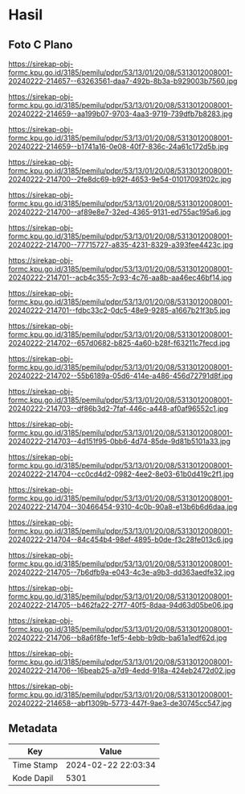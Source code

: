 # Hasil

## Foto C Plano

https://sirekap-obj-formc.kpu.go.id/3185/pemilu/pdpr/53/13/01/20/08/5313012008001-20240222-214657--63263561-daa7-492b-8b3a-b929003b7560.jpg

https://sirekap-obj-formc.kpu.go.id/3185/pemilu/pdpr/53/13/01/20/08/5313012008001-20240222-214659--aa199b07-9703-4aa3-9719-739dfb7b8283.jpg

https://sirekap-obj-formc.kpu.go.id/3185/pemilu/pdpr/53/13/01/20/08/5313012008001-20240222-214659--b1741a16-0e08-40f7-836c-24a61c172d5b.jpg

https://sirekap-obj-formc.kpu.go.id/3185/pemilu/pdpr/53/13/01/20/08/5313012008001-20240222-214700--2fe8dc69-b92f-4653-9e54-01017093f02c.jpg

https://sirekap-obj-formc.kpu.go.id/3185/pemilu/pdpr/53/13/01/20/08/5313012008001-20240222-214700--af89e8e7-32ed-4365-9131-ed755ac195a6.jpg

https://sirekap-obj-formc.kpu.go.id/3185/pemilu/pdpr/53/13/01/20/08/5313012008001-20240222-214700--77715727-a835-4231-8329-a393fee4423c.jpg

https://sirekap-obj-formc.kpu.go.id/3185/pemilu/pdpr/53/13/01/20/08/5313012008001-20240222-214701--acb4c355-7c93-4c76-aa8b-aa46ec46bf14.jpg

https://sirekap-obj-formc.kpu.go.id/3185/pemilu/pdpr/53/13/01/20/08/5313012008001-20240222-214701--fdbc33c2-0dc5-48e9-9285-a1667b21f3b5.jpg

https://sirekap-obj-formc.kpu.go.id/3185/pemilu/pdpr/53/13/01/20/08/5313012008001-20240222-214702--657d0682-b825-4a60-b28f-f63211c7fecd.jpg

https://sirekap-obj-formc.kpu.go.id/3185/pemilu/pdpr/53/13/01/20/08/5313012008001-20240222-214702--55b6189a-05d6-414e-a486-456d72791d8f.jpg

https://sirekap-obj-formc.kpu.go.id/3185/pemilu/pdpr/53/13/01/20/08/5313012008001-20240222-214703--df86b3d2-7faf-446c-a448-af0af96552c1.jpg

https://sirekap-obj-formc.kpu.go.id/3185/pemilu/pdpr/53/13/01/20/08/5313012008001-20240222-214703--4d151f95-0bb6-4d74-85de-9d81b5101a33.jpg

https://sirekap-obj-formc.kpu.go.id/3185/pemilu/pdpr/53/13/01/20/08/5313012008001-20240222-214704--cc0cd4d2-0982-4ee2-8e03-61b0d419c2f1.jpg

https://sirekap-obj-formc.kpu.go.id/3185/pemilu/pdpr/53/13/01/20/08/5313012008001-20240222-214704--30466454-9310-4c0b-90a8-e13b6b6d6daa.jpg

https://sirekap-obj-formc.kpu.go.id/3185/pemilu/pdpr/53/13/01/20/08/5313012008001-20240222-214704--84c454b4-98ef-4895-b0de-f3c28fe013c6.jpg

https://sirekap-obj-formc.kpu.go.id/3185/pemilu/pdpr/53/13/01/20/08/5313012008001-20240222-214705--7b6dfb9a-e043-4c3e-a9b3-dd363aedfe32.jpg

https://sirekap-obj-formc.kpu.go.id/3185/pemilu/pdpr/53/13/01/20/08/5313012008001-20240222-214705--b462fa22-27f7-40f5-8daa-94d63d05be06.jpg

https://sirekap-obj-formc.kpu.go.id/3185/pemilu/pdpr/53/13/01/20/08/5313012008001-20240222-214706--b8a6f8fe-1ef5-4ebb-b9db-ba61a1edf62d.jpg

https://sirekap-obj-formc.kpu.go.id/3185/pemilu/pdpr/53/13/01/20/08/5313012008001-20240222-214706--16beab25-a7d9-4edd-918a-424eb2472d02.jpg

https://sirekap-obj-formc.kpu.go.id/3185/pemilu/pdpr/53/13/01/20/08/5313012008001-20240222-214658--abf1309b-5773-447f-9ae3-de30745cc547.jpg


## Metadata

| Key        | Value               |
| ---------- | ------------------- |
| Time Stamp | 2024-02-22 22:03:34 |
| Kode Dapil | 5301                |




